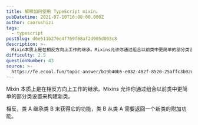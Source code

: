 ```yaml
---
title: 解释如何使用 TypeScript mixin。
pubDatetime: 2021-07-10T16:00:00.000Z
author: caorushizi
tags:
  - typescript
postSlug: d6e511b276e4f769f68af2d905d003c8
description: >-
  Mixin本质上是在相反方向上工作的继承。Mixins允许你通过组合以前类中更简单的部分类设置来构建新类。相反，类A继承类B来获得它的功能，类B从类A需要返回一个新类的附加功能。
difficulty: 2.5
questionNumber: 43
source: >-
  https://fe.ecool.fun/topic-answer/b19b40b5-e032-482f-8520-25affc3b02db?orderBy=updateTime&order=desc&tagId=19
---
```


Mixin 本质上是在相反方向上工作的继承。Mixins 允许你通过组合以前类中更简单的部分类设置来构建新类。

相反，类 A 继承类 B 来获得它的功能，类 B 从类 A 需要返回一个新类的附加功能。
